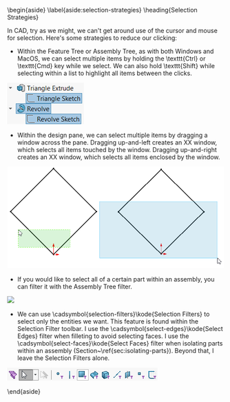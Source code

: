 \begin{aside}
\label{aside:selection-strategies}
\heading{Selection Strategies}

In CAD, try as we might, we can't get around use of the cursor and mouse for selection. Here's some strategies to reduce our clicking:

* Within the Feature Tree or Assembly Tree, as with both Windows and MacOS, we can select multiple items by holding the \texttt{Ctrl} or \texttt{Cmd} key while we select. We can also hold \texttt{Shift} while selecting within a list to highlight all items between the clicks.

![](images/figures/multi-select.png)

* Within the design pane, we can select multiple items by dragging a window across the pane. Dragging up-and-left creates an XX window, which selects all items touched by the window. Dragging up-and-right creates an XX window, which selects all items enclosed by the window.

![](images/figures/window-drags.png)

* If you would like to select all of a certain part within an assembly, you can filter it with the Assembly Tree filter.

![](images/figures/assembly-tree-filter.png)

* We can use \cadsymbol{selection-filters}\kode{Selection Filters} to select only the entities we want. This feature is found within the Selection Filter toolbar. I use the \cadsymbol{select-edges}\kode{Select Edges} filter when filleting to avoid selecting faces. I use the \cadsymbol{select-faces}\kode{Select Faces} filter when isolating parts within an assembly (Section~\ref{sec:isolating-parts}). Beyond that, I leave the Selection Filters alone.

![](images/figures/selection-filters-toolbar.png)

\end{aside}
